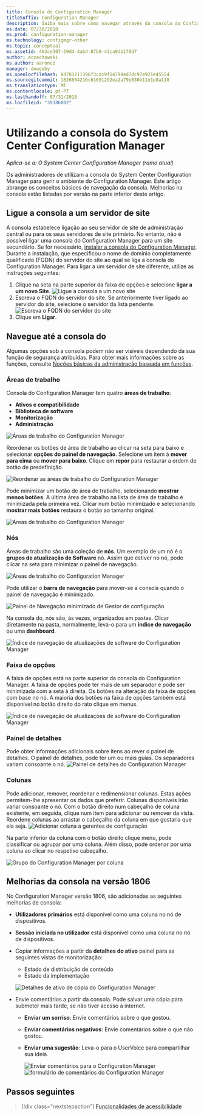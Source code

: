 ```yaml
---
title: Consola do Configuration Manager
titleSuffix: Configuration Manager
description: Saiba mais sobre como navegar através da consola do Configuration Manager.
ms.date: 07/30/2018
ms.prod: configuration-manager
ms.technology: configmgr-other
ms.topic: conceptual
ms.assetid: 463ce307-59dd-4abd-87b8-42ca9db178d7
author: aczechowski
ms.author: aaroncz
manager: dougeby
ms.openlocfilehash: 8d783211396f3cdc9f14798ed7dc97e921e45554
ms.sourcegitcommit: 1826664216c61691292ea2a79e836b11e1e8a118
ms.translationtype: MT
ms.contentlocale: pt-PT
ms.lasthandoff: 07/31/2018
ms.locfileid: "39386802"
---
```

# <a name="using-the-system-center-configuration-manager-console"></a>Utilizando a consola do System Center Configuration Manager

*Aplica-se a: O System Center Configuration Manager (ramo atual)*

Os administradores de utilizam a consola do System Center Configuration Manager para gerir o ambiente do Configuration Manager. Este artigo abrange os conceitos básicos de navegação da consola. Melhorias na consola estão listadas por versão na parte inferior deste artigo. 

## <a name="connect-the-console-to-a-site-server"></a>Ligue a consola a um servidor de site
A consola estabelece ligação ao seu servidor de site de administração central ou para os seus servidores de site primário. No entanto, não é possível ligar uma consola do Configuration Manager para um site secundário. Se for necessário, [instalar a consola do Configuration Manager](../deploy/install/install-consoles.md). Durante a instalação, que especificou o nome de domínio completamente qualificado (FQDN) do servidor do site ao qual se liga a consola do Configuration Manager. Para ligar a um servidor de site diferente, utilize as instruções seguintes: 

1. Clique na seta na parte superior da faixa de opções e selecione **ligar a um novo Site**.
    ![Ligue a consola a um novo site](media/connect-to-a-new-site.png)
2. Escreva o FQDN do servidor do site. Se anteriormente tiver ligado ao servidor do site, selecione o servidor da lista pendente.  
    ![Escreva o FQDN do servidor do site](media/site-server-fqdn.png)
3. Clique em **Ligar**. 

## <a name="navigate-the-console"></a>Navegue até a consola do
Algumas opções sob a consola podem não ser visíveis dependendo da sua função de segurança atribuídas. Para obter mais informações sobre as funções, consulte [Noções básicas da administração baseada em funções](../../understand/fundamentals-of-role-based-administration.md). 

### <a name="workspaces"></a>Áreas de trabalho
Consola do Configuration Manager tem quatro **áreas de trabalho**: 
   - **Ativos e compatibilidade**
   - **Biblioteca de software**
   - **Monitorização**
   - **Administração**

 ![Áreas de trabalho do Configuration Manager](media/configuration-manager-workspaces.png)

Reordenar os botões de área de trabalho ao clicar na seta para baixo e selecionar **opções do painel de navegação**. Selecione um item à **mover para cima** ou **mover para baixo**. Clique em **repor** para restaurar a ordem de botão de predefinição. 

 ![Reordenar as áreas de trabalho do Configuration Manager](media/navigation-pane-options.png)

Pode minimizar um botão de área de trabalho, selecionando **mostrar menos botões**. A última área de trabalho na lista de área de trabalho é minimizada pela primeira vez. Clicar num botão minimizado e selecionando **mostrar mais botões** restaura o botão ao tamanho original.  

![Áreas de trabalho do Configuration Manager](media/workspace-buttons.png)


### <a name="nodes"></a>Nós
Áreas de trabalho são uma coleção de **nós**. Um exemplo de um nó é o **grupos de atualização de Software** nó. Assim que estiver no nó, pode clicar na seta para minimizar o painel de navegação. 

![Áreas de trabalho do Configuration Manager](media/software-update-groups-node.png)

Pode utilizar o **barra de navegação** para mover-se a consola quando o painel de navegação é minimizado. 

![Painel de Navegação minimizado de Gestor de configuração](media/minimized-navigation-pane.png)

Na consola do, nós são, às vezes, organizados em pastas. Clicar diretamente na pasta, normalmente, leva-o para um **índice de navegação** ou uma **dashboard**.

![Índice de navegação de atualizações de software do Configuration Manager](media/software-updates-navigation-index.png)

### <a name="ribbon"></a>Faixa de opções 
A faixa de opções está na parte superior da consola do Configuration Manager. A faixa de opções pode ter mais de um separador e pode ser minimizada com a seta à direita. Os botões na alteração da faixa de opções com base no nó. A maioria dos botões na faixa de opções também está disponível no botão direito do rato clique em menus. 
 
![Índice de navegação de atualizações de software do Configuration Manager](media/ribbon.png)

### <a name="details-pane"></a>Painel de detalhes
Pode obter informações adicionais sobre itens ao rever o painel de detalhes. O painel de detalhes, pode ter um ou mais guias. Os separadores variam consoante o nó. 
![Painel de detalhes do Configuration Manager](media/details-pane.png)

### <a name="columns"></a>Colunas 
Pode adicionar, remover, reordenar e redimensionar colunas. Estas ações permitem-lhe apresentar os dados que preferir. Colunas disponíveis irão variar consoante o nó. Com o botão direito num cabeçalho de coluna existente, em seguida, clique num item para adicionar ou remover da vista. Reordene colunas ao arrastar o cabeçalho da coluna em que gostaria que ela seja. 
![Adicionar coluna a gerentes de configuração](media/add-columns.png)

Na parte inferior da coluna com o botão direito clique menu, pode classificar ou agrupar por uma coluna. Além disso, pode ordenar por uma coluna ao clicar no respetivo cabeçalho. 

![Grupo do Configuration Manager por coluna](media/column-group-by.png)

## <a name="console-improvements-in-version-1806"></a>Melhorias da consola na versão 1806
No Configuration Manager versão 1806, são adicionadas as seguintes melhorias de consola:

- **Utilizadores primários** está disponível como uma coluna no nó de dispositivos. <!--1357280-->
- **Sessão iniciada no utilizador** está disponível como uma coluna no nó de dispositivos.<!--1358202-->
- Copiar informações a partir da **detalhes do ativo** painel para as seguintes vistas de monitorização: <!--1357856-->
    - Estado de distribuição de conteúdo
    - Estado da implementação 

    ![Detalhes de ativo de cópia do Configuration Manager](media/1810-deployment-status.PNG)

 - Envie comentários a partir da consola. Pode salvar uma cópia para submeter mais tarde, se não tiver acesso à internet. <!--1357542-->
   
    - **Enviar um sorriso**: Envie comentários sobre o que gostou.
    - **Enviar comentários negativos**: Envie comentários sobre o que não gostou. 
    - **Enviar uma sugestão**: Leva-o para o UserVoice para compartilhar sua ideia. 
 
       ![Enviar comentários para o Configuration Manager](media/1810-send-a-smile.PNG)
![formulário de comentários do Configuration Manager](media/1810-feedback-form.PNG)

## <a name="next-steps"></a>Passos seguintes
> [!div class="nextstepaction"]
> [Funcionalidades de acessibilidade](/sccm/core/understand/accessibility-features.md)

